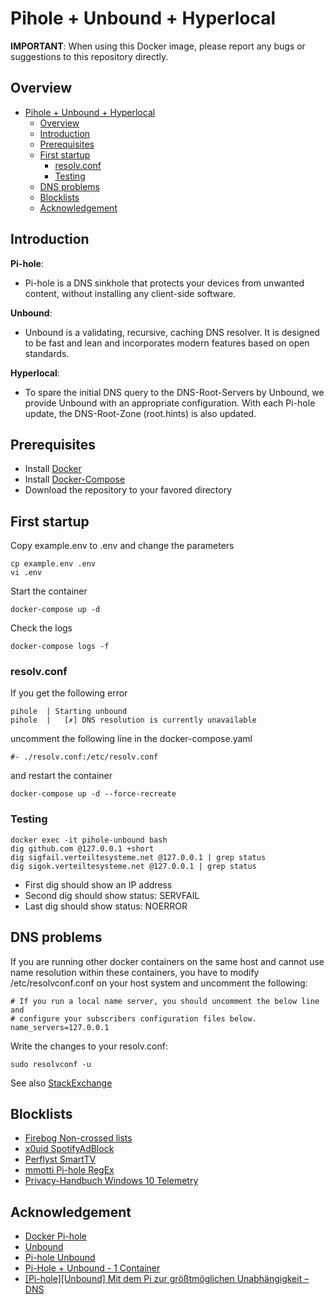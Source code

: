 # Pihole + Unbound + Hyperlocal

**IMPORTANT**: When using this Docker image, please report any bugs or suggestions to this repository directly.

## Overview 

- [Pihole + Unbound + Hyperlocal](#pihole--unbound--hyperlocal)
  - [Overview](#overview)
  - [Introduction](#introduction)
  - [Prerequisites](#prerequisites)
  - [First startup](#first-startup)
    - [resolv.conf](#resolvconf)
    - [Testing](#testing)
  - [DNS problems](#dns-problems)
  - [Blocklists](#blocklists)
  - [Acknowledgement](#acknowledgement)

## Introduction
**Pi-hole**:
- Pi-hole is a DNS sinkhole that protects your devices from unwanted content, without installing any client-side software.

**Unbound**:
- Unbound is a validating, recursive, caching DNS resolver. It is designed to be fast and lean and incorporates modern features based on open standards. 

**Hyperlocal**:
- To spare the initial DNS query to the DNS-Root-Servers by Unbound, we provide Unbound with an appropriate configuration. With each Pi-hole update, the DNS-Root-Zone (root.hints) is also updated. 

## Prerequisites
- Install [Docker](https://docs.docker.com/get-docker/)
- Install [Docker-Compose](https://docs.docker.com/compose/install/)
- Download the repository to your favored directory

## First startup
Copy example.env to .env and change the parameters
```
cp example.env .env
vi .env
```
Start the container
```
docker-compose up -d
```
Check the logs
```
docker-compose logs -f
```

### resolv.conf
If you get the following error

```
pihole  | Starting unbound
pihole  |   [✗] DNS resolution is currently unavailable
```

uncomment the following line in the docker-compose.yaml

```
#- ./resolv.conf:/etc/resolv.conf
```

and restart the container

```
docker-compose up -d --force-recreate
```

### Testing
```
docker exec -it pihole-unbound bash
dig github.com @127.0.0.1 +short
dig sigfail.verteiltesysteme.net @127.0.0.1 | grep status 
dig sigok.verteiltesysteme.net @127.0.0.1 | grep status
```
- First dig should show an IP address
- Second dig should show status: SERVFAIL
- Last dig should show status: NOERROR

## DNS problems
If you are running other docker containers on the same host and cannot use name resolution within these containers, you have to modify /etc/resolvconf.conf on your host system and uncomment the following:
```
# If you run a local name server, you should uncomment the below line and
# configure your subscribers configuration files below.
name_servers=127.0.0.1
```
Write the changes to your resolv.conf:
```
sudo resolvconf -u
```
See also [StackExchange](https://unix.stackexchange.com/questions/647996/docker-container-dns-not-working-with-pihole)

## Blocklists
- [Firebog Non-crossed lists](https://v.firebog.net/hosts/lists.php?type=nocross)
- [x0uid SpotifyAdBlock](https://raw.githubusercontent.com/x0uid/SpotifyAdBlock/master/SpotifyBlocklist.txt)
- [Perflyst SmartTV](https://raw.githubusercontent.com/Perflyst/PiHoleBlocklist/master/SmartTV.txt)
- [mmotti Pi-hole RegEx](https://raw.githubusercontent.com/mmotti/pihole-regex/master/regex.list)
- [Privacy-Handbuch Windows 10 Telemetry](https://www.privacy-handbuch.de/handbuch_90a2.htm)

## Acknowledgement
- [Docker Pi-hole](https://github.com/pi-hole/docker-pi-hole)
- [Unbound](https://nlnetlabs.nl/projects/unbound/about/)
- [Pi-hole Unbound](https://docs.pi-hole.net/guides/dns/unbound/)
- [Pi-Hole + Unbound - 1 Container](https://github.com/chriscrowe/docker-pihole-unbound/tree/master/one-container)
- [[Pi-hole][Unbound] Mit dem Pi zur größtmöglichen Unabhängigkeit – DNS](https://forum.kuketz-blog.de/viewtopic.php?f=53&t=8759)
